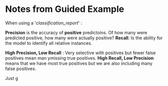 # Notes from Guided Example

When using a '_classification_report_' : 

**Precision** is the accuracy of **positive** predictoins.  Of how many were predicted positive, how many were actually positive? 
**Recall**: Is the ability for the model to identify all relative instances. 

**High Precision, Low Recall** : Very selective with positives but fewer false positives mean man ymissing true positives. 
**High Recall, Low Precision** means that we have most true positives but we are also including many false positives.

Just g
